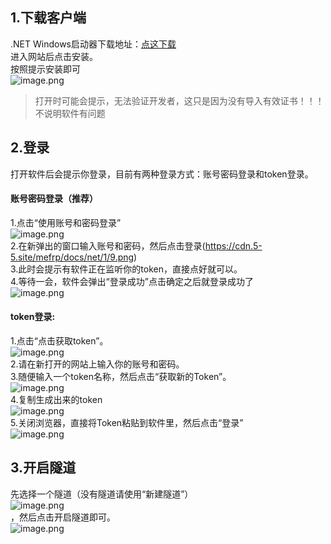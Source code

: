 <a name="VEAFZ"></a>
## 
<a name="ngIH6"></a>
## 1.下载客户端
.NET Windows启动器下载地址：[点这下载](http://124.223.35.239/download/mefrp/)<br />进入网站后点击安装。<br />按照提示安装即可<br />![image.png](https://cdn.5-5.site/mefrp/docs/net/1/1.png)
> 打开时可能会提示，无法验证开发者，这只是因为没有导入有效证书！！！不说明软件有问题

<a name="W6JwV"></a>
## 2.登录
打开软件后会提示你登录，目前有两种登录方式：账号密码登录和token登录。
<a name="pzPN9"></a>
#### 账号密码登录（推荐）
1.点击“使用账号和密码登录”<br />![image.png](https://cdn.5-5.site/mefrp/docs/net/1/2.png)<br />2.在新弹出的窗口输入账号和密码，然后点击登录(https://cdn.5-5.site/mefrp/docs/net/1/9.png)<br />3.此时会提示有软件正在监听你的token，直接点好就可以。<br />4.等待一会，软件会弹出“登录成功”点击确定之后就登录成功了<br />![image.png](https://cdn.5-5.site/mefrp/docs/net/1/4.png)
<a name="ei3Cu"></a>
#### token登录:
1.点击“点击获取token”。<br />![image.png](https://files.catbox.moe/9yl3xd.png)<br />2.请在新打开的网站上输入你的账号和密码。<br />3.随便输入一个token名称，然后点击“获取新的Token”。<br />![image.png](https://files.catbox.moe/9yl3xd.png)<br />4.复制生成出来的token<br />![image.png](https://files.catbox.moe/043r2s.png)<br />5.关闭浏览器，直接将Token粘贴到软件里，然后点击“登录”<br />![image.png](https://files.catbox.moe/kwex8l.png)
<a name="MLUHL"></a>
## 3.开启隧道
先选择一个隧道（没有隧道请使用“新建隧道”）<br />![image.png](https://cdn.5-5.site/mefrp/docs/net/1/6.png)<br />，然后点击开启隧道即可。<br />![image.png](https://cdn.5-5.site/mefrp/docs/net/1/8.png)
